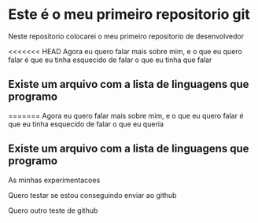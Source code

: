 # Este é o meu primeiro repositorio git

Neste repositorio colocarei o meu primeiro repositorio de desenvolvedor 

<<<<<<< HEAD
Agora eu quero falar mais sobre mim, e o que eu quero falar é que 
eu tinha esquecido de falar o que eu tinha que falar 

## Existe um arquivo com a lista de linguagens que programo
=======
Agora eu quero falar mais sobre mim, e o que eu quero falar é que
eu tinha esquecido de falar o que eu queria

## Existe um arquivo com a lista de linguagens que programo

As minhas experimentacoes

Quero testar se estou conseguindo enviar ao github

Quero outro teste de github

